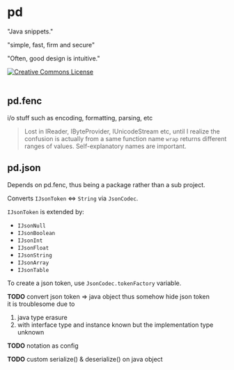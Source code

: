 # pd

"Java snippets."

"simple, fast, firm and secure"

"Often, good design is intuitive."

<a rel="license" href="http://creativecommons.org/licenses/by/4.0/">
  <img alt="Creative Commons License" style="border-width:0" src="https://i.creativecommons.org/l/by/4.0/88x31.png" />
</a>
<br/>
<br/>

## pd.fenc

i/o stuff such as encoding, formatting, parsing, etc

> Lost in IReader, IByteProvider, IUnicodeStream etc, until I realize the confusion is actually from a same function name `wrap` returns different ranges of values. Self-explanatory names are important.

## pd.json

Depends on pd.fenc, thus being a package rather than a sub project.

Converts `IJsonToken` <=> `String` via `JsonCodec`.

`IJsonToken` is extended by:
  - `IJsonNull`
  - `IJsonBoolean`
  - `IJsonInt`
  - `IJsonFloat`
  - `IJsonString`
  - `IJsonArray`
  - `IJsonTable`

To create a json token, use `JsonCodec.tokenFactory` variable.

**TODO** convert json token => java object thus somehow hide json token  
it is troublesome due to  
1. java type erasure
2. with interface type and instance known but the implementation type unknown

**TODO** notation as config

**TODO** custom serialize() & deserialize() on java object
